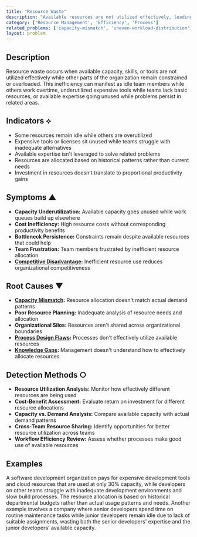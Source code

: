 ```yaml
---
title: "Resource Waste"
description: "Available resources are not utilized effectively, leading to underutilization while other areas remain constrained or overloaded."
category: ['Resource Management', 'Efficiency', 'Process']
related_problems: ['capacity-mismatch', 'uneven-workload-distribution', 'process-design-flaws']
layout: problem
---
```


## Description

Resource waste occurs when available capacity, skills, or tools are not utilized effectively while other parts of the organization remain constrained or overloaded. This inefficiency can manifest as idle team members while others work overtime, underutilized expensive tools while teams lack basic resources, or available expertise going unused while problems persist in related areas.

## Indicators ⟡

- Some resources remain idle while others are overutilized
- Expensive tools or licenses sit unused while teams struggle with inadequate alternatives
- Available expertise isn't leveraged to solve related problems
- Resources are allocated based on historical patterns rather than current needs
- Investment in resources doesn't translate to proportional productivity gains

## Symptoms ▲

- **Capacity Underutilization:** Available capacity goes unused while work queues build up elsewhere
- **Cost Inefficiency:** High resource costs without corresponding productivity benefits
- **Bottleneck Persistence:** Constraints remain despite available resources that could help
- **Team Frustration:** Team members frustrated by inefficient resource allocation
- **[Competitive Disadvantage](competitive-disadvantage.md):** Inefficient resource use reduces organizational competitiveness

## Root Causes ▼

- **[Capacity Mismatch](capacity-mismatch.md):** Resource allocation doesn't match actual demand patterns
- **Poor Resource Planning:** Inadequate analysis of resource needs and allocation
- **Organizational Silos:** Resources aren't shared across organizational boundaries
- **[Process Design Flaws](process-design-flaws.md):** Processes don't effectively utilize available resources
- **[Knowledge Gaps](knowledge-gaps.md):** Management doesn't understand how to effectively allocate resources

## Detection Methods ○

- **Resource Utilization Analysis:** Monitor how effectively different resources are being used
- **Cost-Benefit Assessment:** Evaluate return on investment for different resource allocations
- **Capacity vs. Demand Analysis:** Compare available capacity with actual demand patterns
- **Cross-Team Resource Sharing:** Identify opportunities for better resource utilization across teams
- **Workflow Efficiency Review:** Assess whether processes make good use of available resources

## Examples

A software development organization pays for expensive development tools and cloud resources that are used at only 30% capacity, while developers on other teams struggle with inadequate development environments and slow build processes. The resource allocation is based on historical departmental budgets rather than actual usage patterns and needs. Another example involves a company where senior developers spend time on routine maintenance tasks while junior developers remain idle due to lack of suitable assignments, wasting both the senior developers' expertise and the junior developers' available capacity.